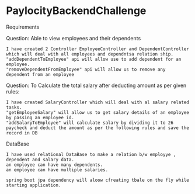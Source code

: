 # PaylocityBackendChallenge
Requirements

Question: Able to view employees and their dependents

    I have created 2 Controller EmployeeController and DependentController which will deal with all employees and dependntsa relation ship.
    "addDependentToEmployee" api will allow use to add dependent for an employee.
    "removeDependentFromEmployee" api will allow us to remove any dependent from an employee


Question: To Calculate the total salary after deducting amount as per given rules:

    I have created SalaryController which will deal with al salary related tasks.
    "getEmployeeSalary" will allow us to get salary details of an employee by passing an employee id.
    "addSalaryToEmployee" will calculate salary by dividing it to 26 paycheck and deduct the amount as per the following rules and save the record in DB

DataBase 

    I have used relational DataBase to make a relation b/w employye , dependent and salary data.
    an employee can have many dependents.
    an employee can have multiple salaries.

    spring boot jpa dependency will aloow cfreating tbale on the fly while starting application.
    
    
